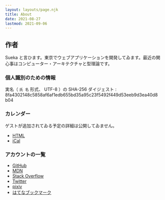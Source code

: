 ```yaml
---
layout: layouts/page.njk
title: About
date: 2021-08-27
lastmod: 2021-09-06
---
```


## 作者

Sueka と言ひます。東京でウェブアプリケーションを開発してゐます。<time datetime="2018-10">最近</time>の関心事はコンピューター・アーキテクチャと型理論です。

### 個人識別のための情報

実名（ `氏 名` 形式、 UTF-8 ）の SHA-256 ダイジェスト
: 8fa4302148c5858af6af1edb655bd35a95c23f5492f449d53eeb9d3ea40d8b04

### カレンダー

ゲストが追加されてゐる予定の詳細は公開してゐません。

- [HTML](https://calendar.google.com/calendar/embed?src=uu6sc8cgpmvk87tamajg4nhl34%40group.calendar.google.com&hl=ja)
- [iCal](https://calendar.google.com/calendar/ical/uu6sc8cgpmvk87tamajg4nhl34%40group.calendar.google.com/public/basic.ics)

### アカウントの一覧

- [GitHub](https://github.com/sueka)
- [MDN](https://developer.mozilla.org/ja/profiles/sueka)
- [Stack Overflow](https://stackoverflow.com/users/8795737/h-sueka)
- [Twitter](https://twitter.com/hsueka)
- [pixiv](https://www.pixiv.net/member.php?id=28203588)
- [はてなブックマーク](http://b.hatena.ne.jp/sueka/bookmark)
